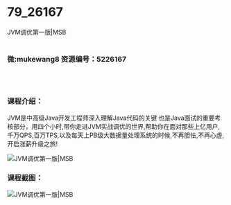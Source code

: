 # 79_26167
JVM调优第一版|MSB
<br/></br>
<h3>微:mukewang8 资源编号：5226167</h3>
<br/></br>
<h3>课程介绍：</h3>
<p><a title="查看与 JVM 相关的文章" target="_blank">JVM</a>是中高级Java开发工程师深入理解Java代码的关键 也是Java面试的重要考核部分，用四个小时,带你走进JVM实战调优的世界,帮助你在面对那些上亿用户,千万QPS,百万TPS,以及每天上PB级大数据量处理系统的时候,不再胆怯,不再心虚,开启涨薪升级之旅!</p>
<p><img src="https://www.ko996.com/wp-content/uploads/img/2022/09/1-8-300x181.png" alt="JVM调优第一版|MSB"></p>
<div class="info-desc">
<h3>课程截图：</h3>
<p><img src="https://www.ko996.com/wp-content/uploads/img/2022/09/2-12.png" alt="JVM调优第一版|MSB"></p>


			
</div>
